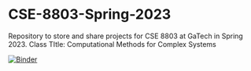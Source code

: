 # CSE-8803-Spring-2023
Repository to store and share projects for CSE 8803 at GaTech in Spring 2023. Class TItle: Computational Methods for Complex Systems

[![Binder](https://mybinder.org/badge_logo.svg)](https://mybinder.org/v2/gh/chrisdupre/CSE-8803-Spring-2023/HEAD?labpath=SmallWorldProject%2FNetworks.ipynb)
